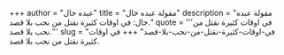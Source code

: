 +++
author = "عبده خال"
title = "مقولة عبده خال"
description = "مقولة عبده خال: في اوقات كثيرة نقتل من نحب بلا قصد."
quote = '''في اوقات كثيرة نقتل من نحب بلا قصد.''' 
slug = "في-اوقات-كثيرة-نقتل-من-نحب-بلا-قصد"
+++
في اوقات كثيرة نقتل من نحب بلا قصد.
